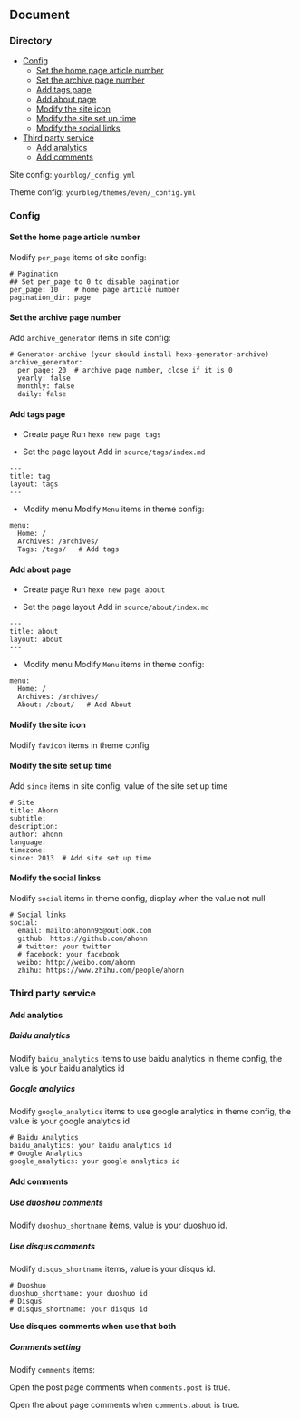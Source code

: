 ## Document

### Directory
- [Config](#Config)
  + [Set the home page article number](#Set_the_home_page_article_number)
  + [Set the archive page number](#Set_the_archive_page_number)
  + [Add tags page](#Add_tags_page)
  + [Add about page](#Add_about_page)
  + [Modify the site icon](#Modify_the_site_icon)
  + [Modify the site set up time](#Modify_the_site_set_up_time)
  + [Modify the social links](#Modify_the_social_links)
- [Third party service](#Third_party_service)
  + [Add analytics](#Add_analytics)
  + [Add comments](#Add_comments)

Site config: `yourblog/_config.yml`

Theme config: `yourblog/themes/even/_config.yml`

### Config

#### Set the home page article number
Modify `per_page` items of site config:
```
# Pagination
## Set per_page to 0 to disable pagination
per_page: 10    # home page article number
pagination_dir: page
```

#### Set the archive page number
Add `archive_generator` items in site config:

```
# Generator-archive (your should install hexo-generator-archive)
archive_generator:
  per_page: 20  # archive page number, close if it is 0
  yearly: false
  monthly: false
  daily: false
```

#### Add tags page 
- Create page
Run `hexo new page tags`

- Set the page layout
Add in `source/tags/index.md`

```
---
title: tag
layout: tags   
---
```

- Modify menu
Modify `Menu` items in theme config:

```
menu:
  Home: /
  Archives: /archives/
  Tags: /tags/   # Add tags
```

#### Add about page 
- Create page
Run `hexo new page about`

- Set the page layout
Add in `source/about/index.md`

```
---
title: about
layout: about   
---
```

- Modify menu
Modify `Menu` items in theme config:

```
menu:
  Home: /
  Archives: /archives/
  About: /about/   # Add About 
```

#### Modify the site icon
Modify `favicon` items in theme config

#### Modify the site set up time
Add `since` items in site config, value of the site set up time

```
# Site
title: Ahonn
subtitle:
description:
author: ahonn
language:
timezone:
since: 2013  # Add site set up time 
```

#### Modify the social linkss
Modify `social` items in theme config, display when the value not null

```
# Social links
social:
  email: mailto:ahonn95@outlook.com
  github: https://github.com/ahonn
  # twitter: your twitter
  # facebook: your facebook
  weibo: http://weibo.com/ahonn
  zhihu: https://www.zhihu.com/people/ahonn
```

### Third party service

#### Add analytics

#####  Baidu analytics
Modify `baidu_analytics` items to use baidu analytics in theme config, the value is your baidu analytics id


##### Google analytics
Modify `google_analytics` items to use google analytics in theme config, the value is your google analytics id

```
# Baidu Analytics
baidu_analytics: your baidu analytics id
# Google Analytics
google_analytics: your google analytics id
```

#### Add comments

##### Use duoshou comments 

Modify `duoshuo_shortname` items, value is your duoshuo id.

##### Use disqus comments

Modify `disqus_shortname` items, value is your disqus id.

```
# Duoshuo
duoshuo_shortname: your duoshuo id
# Disqus
# disqus_shortname: your disqus id
```

**Use disques comments when use that both**

##### Comments setting

Modify `comments` items:

Open the post page comments when `comments.post` is true.

Open the about page comments when `comments.about` is true.


